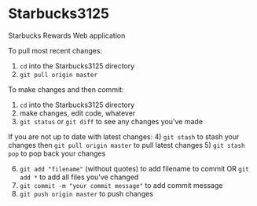# Starbucks3125
Starbucks Rewards Web application

To pull most recent changes:
1) `cd` into the Starbucks3125 directory
2) `git pull origin master`

To make changes and then commit:
1) `cd` into the Starbucks3125 directory
2) make changes, edit code, whatever
3) `git status` or `git diff` to see any changes you've made

If you are not up to date with latest changes:
4) `git stash` to stash your changes then `git pull origin master` to pull latest changes
5) `git stash pop` to pop back your changes


6) `git add "filename"` (without quotes) to add filename to commit OR `git add *` to add all files you've changed
7) `git commit -m "your commit message"` to add commit message
8) `git push origin master` to push changes
